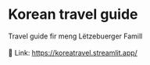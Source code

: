# Korean travel guide
Travel guide fir meng Lëtzebuerger Famill <br><br>
📎 Link: https://koreatravel.streamlit.app/
